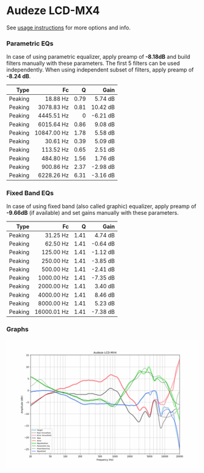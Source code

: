 # Audeze LCD-MX4
See [usage instructions](https://github.com/jaakkopasanen/AutoEq#usage) for more options and info.

### Parametric EQs
In case of using parametric equalizer, apply preamp of **-8.18dB** and build filters manually
with these parameters. The first 5 filters can be used independently.
When using independent subset of filters, apply preamp of **-8.24 dB**.

| Type    | Fc          |    Q | Gain     |
|--------:|------------:|-----:|---------:|
| Peaking | 18.88 Hz    | 0.79 | 5.74 dB  |
| Peaking | 3078.83 Hz  | 0.81 | 10.42 dB |
| Peaking | 4445.51 Hz  | 0    | -6.21 dB |
| Peaking | 6015.64 Hz  | 0.86 | 9.08 dB  |
| Peaking | 10847.00 Hz | 1.78 | 5.58 dB  |
| Peaking | 30.61 Hz    | 0.39 | 5.09 dB  |
| Peaking | 113.52 Hz   | 0.65 | 2.51 dB  |
| Peaking | 484.80 Hz   | 1.56 | 1.76 dB  |
| Peaking | 900.86 Hz   | 2.37 | -2.98 dB |
| Peaking | 6228.26 Hz  | 6.31 | -3.16 dB |

### Fixed Band EQs
In case of using fixed band (also called graphic) equalizer, apply preamp of **-9.66dB**
(if available) and set gains manually with these parameters.

| Type    | Fc          |    Q | Gain     |
|--------:|------------:|-----:|---------:|
| Peaking | 31.25 Hz    | 1.41 | 4.74 dB  |
| Peaking | 62.50 Hz    | 1.41 | -0.64 dB |
| Peaking | 125.00 Hz   | 1.41 | -1.12 dB |
| Peaking | 250.00 Hz   | 1.41 | -3.85 dB |
| Peaking | 500.00 Hz   | 1.41 | -2.41 dB |
| Peaking | 1000.00 Hz  | 1.41 | -7.35 dB |
| Peaking | 2000.00 Hz  | 1.41 | 3.40 dB  |
| Peaking | 4000.00 Hz  | 1.41 | 8.46 dB  |
| Peaking | 8000.00 Hz  | 1.41 | 5.23 dB  |
| Peaking | 16000.01 Hz | 1.41 | -7.38 dB |

### Graphs
![](./Audeze%20LCD-MX4.png)